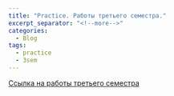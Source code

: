 ```yaml
---
title: "Practice. Работы третьего семестра."
excerpt_separator: "<!--more-->"
categories:
  - Blog
tags:
  - practice
  - 3sem
---
```


[Ссылка на работы третьего семестра](https://drive.google.com/drive/folders/1_UQXYM_6XYyyzwLlIHGfViicfeFik0JE?usp=sharing)
